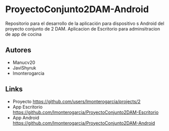 # ProyectoConjunto2DAM-Android
Repositorio para el desarrollo de la aplicación para dispositivo s Android del proyecto conjunto de 2 DAM.
Aplicacion de Escritorio para adminsitracion de app de cocina

## Autores
- Manucv20
- JaviShyruk
- lmonterogarcia

## Links
*  Proyecto https://github.com/users/lmonterogarcia/projects/2
*  App Escritorio https://github.com/lmonterogarcia/ProyectoConjunto2DAM-Escritorio
*  App Android https://github.com/lmonterogarcia/ProyectoConjunto2DAM-Android
